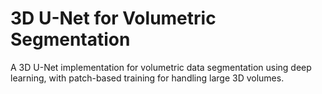 # 3D U-Net for Volumetric Segmentation

A 3D U-Net implementation for volumetric data segmentation using deep learning, with patch-based training for handling large 3D volumes.
